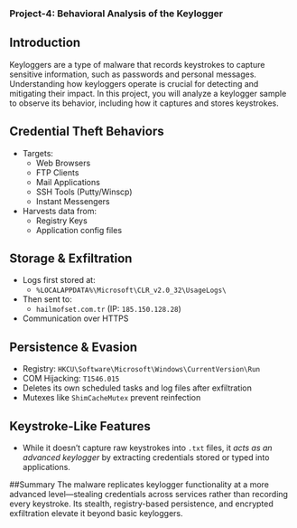 ### Project-4: Behavioral Analysis of the Keylogger

## Introduction
Keyloggers are a type of malware that records keystrokes to capture sensitive information, such as passwords and personal messages. Understanding how keyloggers operate is crucial for detecting and mitigating their impact. In this project, you will analyze a keylogger sample to observe its behavior, including how it captures and stores keystrokes.

## Credential Theft Behaviors

- Targets:
  - Web Browsers
  - FTP Clients
  - Mail Applications
  - SSH Tools (Putty/Winscp)
  - Instant Messengers
- Harvests data from:
  - Registry Keys
  - Application config files

## Storage & Exfiltration

- Logs first stored at:
  - `%LOCALAPPDATA%\Microsoft\CLR_v2.0_32\UsageLogs\`
- Then sent to:
  - `hailmofset.com.tr` (IP: `185.150.128.28`)
- Communication over HTTPS

## Persistence & Evasion

- Registry: `HKCU\Software\Microsoft\Windows\CurrentVersion\Run`
- COM Hijacking: `T1546.015`
- Deletes its own scheduled tasks and log files after exfiltration
- Mutexes like `ShimCacheMutex` prevent reinfection

## Keystroke-Like Features

- While it doesn’t capture raw keystrokes into `.txt` files, it *acts as an advanced keylogger* by extracting credentials stored or typed into applications.

##Summary
The malware replicates keylogger functionality at a more advanced level—stealing credentials across services rather than recording every keystroke. Its stealth, registry-based persistence, and encrypted exfiltration elevate it beyond basic keyloggers.
